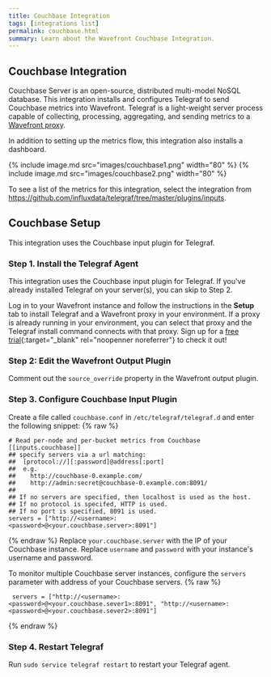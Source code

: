```yaml
---
title: Couchbase Integration
tags: [integrations list]
permalink: couchbase.html
summary: Learn about the Wavefront Couchbase Integration.
---
```

## Couchbase Integration

Couchbase Server is an open-source, distributed  multi-model NoSQL database. This integration installs and configures Telegraf to send Couchbase metrics into Wavefront. Telegraf is a light-weight server process capable of collecting, processing, aggregating, and sending metrics to a [Wavefront proxy](https://docs.wavefront.com/proxies.html).

In addition to setting up the metrics flow, this integration also installs a dashboard.

{% include image.md src="images/couchbase1.png" width="80" %}
{% include image.md src="images/couchbase2.png" width="80" %}


To see a list of the metrics for this integration, select the integration from <https://github.com/influxdata/telegraf/tree/master/plugins/inputs>.
## Couchbase Setup

This integration uses the Couchbase input plugin for Telegraf.



### Step 1. Install the Telegraf Agent

This integration uses the Couchbase input plugin for Telegraf. If you've already installed Telegraf on your server(s), you can skip to Step 2.

Log in to your Wavefront instance and follow the instructions in the **Setup** tab to install Telegraf and a Wavefront proxy in your environment. If a proxy is already running in your environment, you can select that proxy and the Telegraf install command connects with that proxy. Sign up for a [free trial](https://tanzu.vmware.com/observability?utm_source=docs.vmware.com&utm_medium=referral&utm_campaign=docs-front-page){:target="_blank" rel="noopenner noreferrer"} to check it out!

### Step 2: Edit the Wavefront Output Plugin

Comment out the `source_override` property in the Wavefront output plugin.

### Step 3. Configure Couchbase Input Plugin

Create a file called `couchbase.conf` in `/etc/telegraf/telegraf.d` and enter the following snippet:
{% raw %}
```
# Read per-node and per-bucket metrics from Couchbase
[[inputs.couchbase]]
## specify servers via a url matching:
##  [protocol://][:password]@address[:port]
##  e.g.
##    http://couchbase-0.example.com/
##    http://admin:secret@couchbase-0.example.com:8091/
##
## If no servers are specified, then localhost is used as the host.
## If no protocol is specifed, HTTP is used.
## If no port is specified, 8091 is used.
servers = ["http://<username>:<password>@<your.couchbase.server>:8091"]
```
{% endraw %}
Replace `your.couchbase.server` with the IP of your Couchbase instance. Replace `username` and `password` with your instance's username and password.

To monitor multiple Couchbase server instances, configure the `servers` parameter with address of your Couchbase servers.
{% raw %}
```
 servers = ["http://<username>:<password>@<your.couchbase.sever1>:8091", "http://<username>:<password>@<your.couchbase.sever2>:8091"]
```
{% endraw %}

### Step 4. Restart Telegraf

Run `sudo service telegraf restart` to restart your Telegraf agent.


